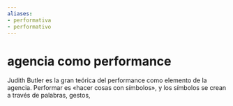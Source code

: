```yaml
---
aliases:
- performativa
- performativo
---
```


# agencia como performance

Judith Butler es la gran teórica del performance como elemento de la agencia. Performar es «hacer cosas con símbolos», y los símbolos se crean a través de palabras, gestos,
